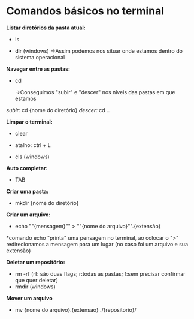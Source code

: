 # Comandos básicos no terminal

**Listar diretórios da pasta atual:**

- ls

- dir (windows)
   ->Assim podemos nos situar onde estamos dentro do sistema operacional

  

**Navegar entre as pastas:**

- cd

  ->Conseguimos "subir" e "descer" nos níveis das pastas em que estamos

 *subir:* cd {nome do diretório} 
 *descer:*  cd ..



**Limpar o terminal:**

- clear

- atalho: ctrl + L

- cls (windows)

  

**Auto completar:**

- TAB

  

**Criar uma pasta:**

- mkdir {nome do diretório}

  

**Criar um arquivo:**

- echo ""{mensagem}"" > ""{nome do arquivo}"".{extensão}

*comando echo "printa" uma pensagem no terminal, ao colocar o ">" redirecionamos a mensagem para um lugar (no caso foi um arquivo e sua extensão)



**Deletar um repositório:**

- rm -rf
  (rf: são duas flags; r:todas as pastas; f:sem precisar confirmar que quer deletar)
- rmdir (windows)



**Mover um arquivo**

- mv {nome do arquivo}.{extensao}  ./{repositorio}/



